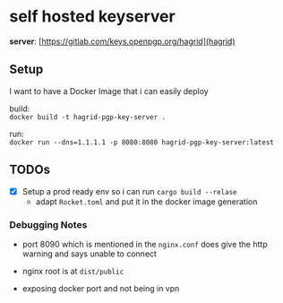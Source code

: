 # self hosted keyserver

**server**: [https://gitlab.com/keys.openpgp.org/hagrid](hagrid)

## Setup

I want to have a Docker Image that i can easily deploy

build: \
`docker build -t hagrid-pgp-key-server .`

run: \
`docker run --dns=1.1.1.1 -p 8080:8080 hagrid-pgp-key-server:latest`

## TODOs

- [x] Setup a prod ready env so i can run `cargo build --relase`
  - adapt `Rocket.toml` and put it in the docker image generation

### Debugging Notes 

- port 8090 which is mentioned in the `nginx.conf`
  does give the http warning and says unable to connect

- nginx root is at `dist/public`

- exposing docker port and not being in vpn 
